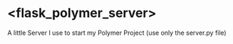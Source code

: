 # \<flask_polymer_server\>
A little Server I use to start my Polymer Project
(use only the server.py file)
